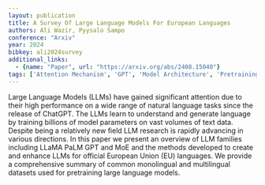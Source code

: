 ```yaml
---
layout: publication
title: A Survey Of Large Language Models For European Languages
authors: Ali Wazir, Pyysalo Sampo
conference: "Arxiv"
year: 2024
bibkey: ali2024survey
additional_links:
  - {name: "Paper", url: "https://arxiv.org/abs/2408.15040"}
tags: ['Attention Mechanism', 'GPT', 'Model Architecture', 'Pretraining Methods', 'Survey Paper', 'Tools', 'Training Techniques']
---
```

Large Language Models (LLMs) have gained significant attention due to their high performance on a wide range of natural language tasks since the release of ChatGPT. The LLMs learn to understand and generate language by training billions of model parameters on vast volumes of text data. Despite being a relatively new field LLM research is rapidly advancing in various directions. In this paper we present an overview of LLM families including LLaMA PaLM GPT and MoE and the methods developed to create and enhance LLMs for official European Union (EU) languages. We provide a comprehensive summary of common monolingual and multilingual datasets used for pretraining large language models.
